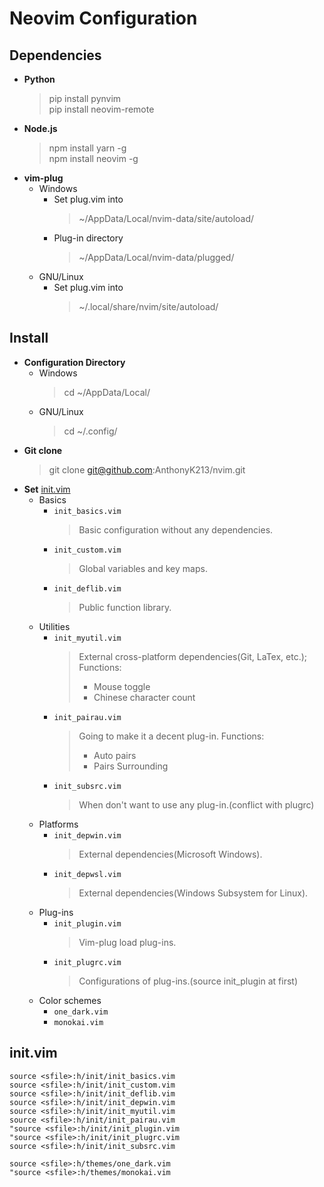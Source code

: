 # Neovim Configuration

## Dependencies
* **Python**
  > pip install pynvim  
  > pip install neovim-remote
* **Node.js**
  > npm install yarn -g  
  > npm install neovim -g
* **vim-plug**
  - Windows
    - Set plug.vim into
      > ~/AppData/Local/nvim-data/site/autoload/
    - Plug-in directory
      > ~/AppData/Local/nvim-data/plugged/
  - GNU/Linux
    - Set plug.vim into
      > ~/.local/share/nvim/site/autoload/

## Install
* **Configuration Directory**
  - Windows
    > cd ~/AppData/Local/
  - GNU/Linux
    > cd ~/.config/
* **Git clone**
  > git clone git@github.com:AnthonyK213/nvim.git
* **Set** [init.vim](#init.vim)
  - Basics
    - `init_basics.vim`
      > Basic configuration without any dependencies.
    - `init_custom.vim`
      > Global variables and key maps.
    - `init_deflib.vim`
      > Public function library.
  - Utilities
    - `init_myutil.vim`
      > External cross-platform dependencies(Git, LaTex, etc.);
      > Functions:
      > - Mouse toggle
      > - Chinese character count
    - `init_pairau.vim`
      > Going to make it a decent plug-in.
      > Functions:
      > - Auto pairs
      > - Pairs Surrounding
    - `init_subsrc.vim`
      > When don't want to use any plug-in.(conflict with plugrc)
  - Platforms
    - `init_depwin.vim`
      > External dependencies(Microsoft Windows).
    - `init_depwsl.vim`
      > External dependencies(Windows Subsystem for Linux).
  - Plug-ins
    - `init_plugin.vim`
      > Vim-plug load plug-ins.
    - `init_plugrc.vim`
      > Configurations of plug-ins.(source init_plugin at first)
  - Color schemes
    - `one_dark.vim`
    - `monokai.vim`

## init.vim
``` vim
source <sfile>:h/init/init_basics.vim
source <sfile>:h/init/init_custom.vim
source <sfile>:h/init/init_deflib.vim
source <sfile>:h/init/init_depwin.vim
source <sfile>:h/init/init_myutil.vim
source <sfile>:h/init/init_pairau.vim
"source <sfile>:h/init/init_plugin.vim
"source <sfile>:h/init/init_plugrc.vim
source <sfile>:h/init/init_subsrc.vim

source <sfile>:h/themes/one_dark.vim
"source <sfile>:h/themes/monokai.vim
```
